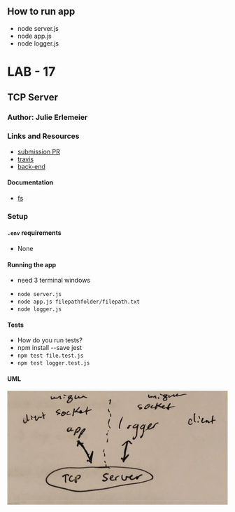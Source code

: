 ## How to run app
- node server.js
- node app.js
- node logger.js

# LAB - 17

## TCP Server

### Author: Julie Erlemeier

### Links and Resources
* [submission PR](http://xyz.com)
* [travis](http://xyz.com)
* [back-end](https://tcp-server-app.herokuapp.com/)


#### Documentation
* [fs](https://nodejs.org/api/fs.html)

### Setup
#### `.env` requirements
* None

#### Running the app
- need 3 terminal windows
* `node server.js`
* `node app.js filepathfolder/filepath.txt`
* `node logger.js`

#### Tests
* How do you run tests?
* npm install --save jest
* `npm test file.test.js`
* `npm test logger.test.js`

#### UML
![UML](./assets/tcp_uml.jpg)
